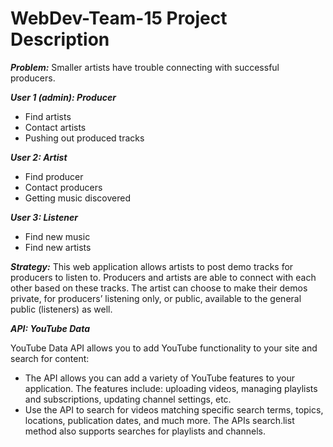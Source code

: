 # WebDev-Team-15 Project Description


***Problem:*** Smaller artists have trouble connecting with successful producers.

***User 1 (admin): Producer***
- Find artists
- Contact artists
- Pushing out produced tracks

***User 2: Artist***
- Find producer
- Contact producers
- Getting music discovered

***User 3: Listener***
- Find new music
- Find new artists

***Strategy:*** This web application allows artists to post demo tracks for producers to listen to. Producers and artists are able to connect with each other based on these tracks. The artist can choose to make their demos private, for producers’ listening only, or public, available to the general public (listeners) as well.

***API: YouTube Data***

YouTube Data API allows you to add YouTube functionality to your site and search for content:
- The API allows you can add a variety of YouTube features to your application. The features include: uploading videos, managing playlists and subscriptions, updating channel settings, etc.
- Use the API to search for videos matching specific search terms, topics, locations, publication dates, and much more. The APIs search.list method also supports searches for playlists and channels.
